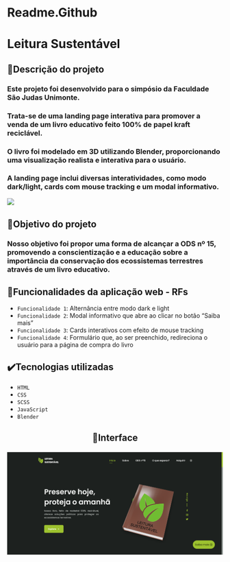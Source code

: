 # Readme.Github

# Leitura Sustentável

## 📱Descrição do projeto

### Este projeto foi desenvolvido para o simpósio da Faculdade São Judas Unimonte.

### Trata-se de uma landing page interativa para promover a venda de um livro educativo feito 100% de papel kraft reciclável.

### O livro foi modelado em 3D utilizando Blender, proporcionando uma visualização realista e interativa para o usuário. 

### A landing page inclui diversas interatividades, como modo dark/light, cards com mouse tracking e um modal informativo.

<img src="http://img.shields.io/static/v1?label=STATUS&message=CONCLUIDO&color=GREEN&style=for-the-badge"/>

## 🎯Objetivo do projeto

### Nosso objetivo foi propor uma forma de alcançar a ODS nº 15, promovendo a conscientização e a educação sobre a importância da conservação dos ecossistemas terrestres através de um livro educativo.

## 🔨Funcionalidades da aplicação web - RFs

- `Funcionalidade 1`: Alternância entre modo dark e light
- `Funcionalidade 2`: Modal informativo que abre ao clicar no botão “Saiba mais”
- `Funcionalidade 3`: Cards interativos com efeito de mouse tracking
- `Funcionalidade 4`: Formulário que, ao ser preenchido, redireciona o usuário para a página de compra do livro

## ✔️Tecnologias utilizadas

- `HTML`
- `CSS`
- `SCSS`
- `JavaScript`
- `Blender`

## <p align="center">📱Interface</p>

<p align="center">
<img src="assets/img/imageLandingPage.png" width="600px" align="center">
</p>